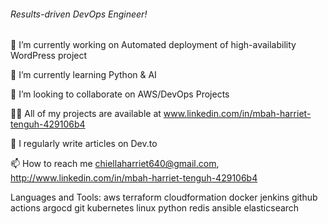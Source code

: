 ###### Results-driven DevOps Engineer!

🔭 I’m currently working on Automated deployment of high-availability WordPress project

🌱 I’m currently learning Python & AI

👯 I’m looking to collaborate on AWS/DevOps Projects

👨‍💻 All of my projects are available at www.linkedin.com/in/mbah-harriet-tenguh-429106b4

📝 I regularly write articles on Dev.to

📫 How to reach me chiellaharriet640@gmail.com,  http://www.linkedin.com/in/mbah-harriet-tenguh-429106b4

Languages and Tools:
aws terraform cloudformation docker jenkins github actions argocd git kubernetes linux python redis ansible elasticsearch

  
